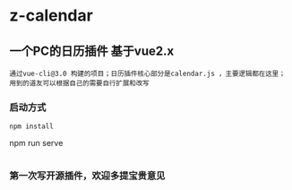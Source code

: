 # z-calendar

## 一个PC的日历插件 基于vue2.x
```
通过vue-cli@3.0 构建的项目；日历插件核心部分是calendar.js ，主要逻辑都在这里；
用到的道友可以根据自己的需要自行扩展和改写
```

### 启动方式
```
npm install
```
npm run serve
```
```
### 第一次写开源插件，欢迎多提宝贵意见
```
